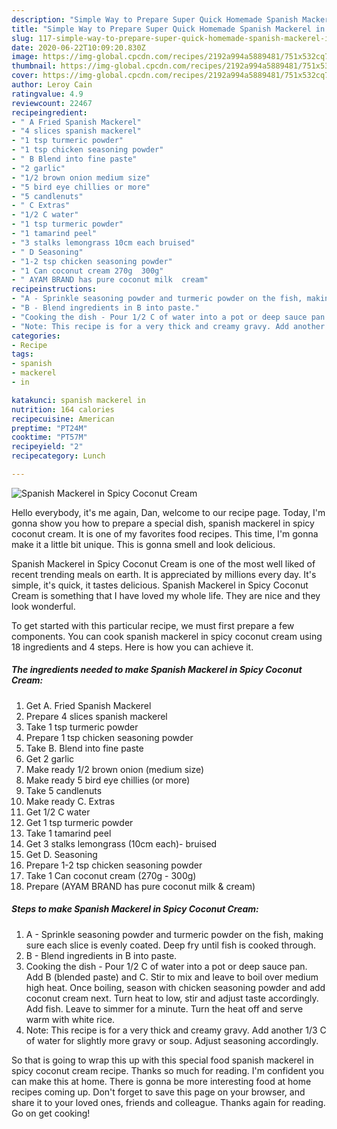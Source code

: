 ```yaml
---
description: "Simple Way to Prepare Super Quick Homemade Spanish Mackerel in Spicy Coconut Cream"
title: "Simple Way to Prepare Super Quick Homemade Spanish Mackerel in Spicy Coconut Cream"
slug: 117-simple-way-to-prepare-super-quick-homemade-spanish-mackerel-in-spicy-coconut-cream
date: 2020-06-22T10:09:20.830Z
image: https://img-global.cpcdn.com/recipes/2192a994a5889481/751x532cq70/spanish-mackerel-in-spicy-coconut-cream-recipe-main-photo.jpg
thumbnail: https://img-global.cpcdn.com/recipes/2192a994a5889481/751x532cq70/spanish-mackerel-in-spicy-coconut-cream-recipe-main-photo.jpg
cover: https://img-global.cpcdn.com/recipes/2192a994a5889481/751x532cq70/spanish-mackerel-in-spicy-coconut-cream-recipe-main-photo.jpg
author: Leroy Cain
ratingvalue: 4.9
reviewcount: 22467
recipeingredient:
- " A Fried Spanish Mackerel"
- "4 slices spanish mackerel"
- "1 tsp turmeric powder"
- "1 tsp chicken seasoning powder"
- " B Blend into fine paste"
- "2 garlic"
- "1/2 brown onion medium size"
- "5 bird eye chillies or more"
- "5 candlenuts"
- " C Extras"
- "1/2 C water"
- "1 tsp turmeric powder"
- "1 tamarind peel"
- "3 stalks lemongrass 10cm each bruised"
- " D Seasoning"
- "1-2 tsp chicken seasoning powder"
- "1 Can coconut cream 270g  300g"
- " AYAM BRAND has pure coconut milk  cream"
recipeinstructions:
- "A - Sprinkle seasoning powder and turmeric powder on the fish, making sure each slice is evenly coated. Deep fry until fish is cooked through."
- "B - Blend ingredients in B into paste."
- "Cooking the dish - Pour 1/2 C of water into a pot or deep sauce pan. Add B (blended paste) and C. Stir to mix and leave to boil over medium high heat. Once boiling, season with chicken seasoning powder and add coconut cream next. Turn heat to low, stir and adjust taste accordingly. Add fish. Leave to simmer for a minute. Turn the heat off and serve warm with white rice."
- "Note: This recipe is for a very thick and creamy gravy. Add another 1/3 C of water for slightly more gravy or soup. Adjust seasoning accordingly."
categories:
- Recipe
tags:
- spanish
- mackerel
- in

katakunci: spanish mackerel in 
nutrition: 164 calories
recipecuisine: American
preptime: "PT24M"
cooktime: "PT57M"
recipeyield: "2"
recipecategory: Lunch

---
```



![Spanish Mackerel in Spicy Coconut Cream](https://img-global.cpcdn.com/recipes/2192a994a5889481/751x532cq70/spanish-mackerel-in-spicy-coconut-cream-recipe-main-photo.jpg)

Hello everybody, it's me again, Dan, welcome to our recipe page. Today, I'm gonna show you how to prepare a special dish, spanish mackerel in spicy coconut cream. It is one of my favorites food recipes. This time, I'm gonna make it a little bit unique. This is gonna smell and look delicious.

Spanish Mackerel in Spicy Coconut Cream is one of the most well liked of recent trending meals on earth. It is appreciated by millions every day. It's simple, it's quick, it tastes delicious. Spanish Mackerel in Spicy Coconut Cream is something that I have loved my whole life. They are nice and they look wonderful.




To get started with this particular recipe, we must first prepare a few components. You can cook spanish mackerel in spicy coconut cream using 18 ingredients and 4 steps. Here is how you can achieve it.

<!--inarticleads1-->

##### The ingredients needed to make Spanish Mackerel in Spicy Coconut Cream:

1. Get  A. Fried Spanish Mackerel
1. Prepare 4 slices spanish mackerel
1. Take 1 tsp turmeric powder
1. Prepare 1 tsp chicken seasoning powder
1. Take  B. Blend into fine paste
1. Get 2 garlic
1. Make ready 1/2 brown onion (medium size)
1. Make ready 5 bird eye chillies (or more)
1. Take 5 candlenuts
1. Make ready  C. Extras
1. Get 1/2 C water
1. Get 1 tsp turmeric powder
1. Take 1 tamarind peel
1. Get 3 stalks lemongrass (10cm each)- bruised
1. Get  D. Seasoning
1. Prepare 1-2 tsp chicken seasoning powder
1. Take 1 Can coconut cream (270g - 300g)
1. Prepare  (AYAM BRAND has pure coconut milk &amp; cream)




<!--inarticleads2-->

##### Steps to make Spanish Mackerel in Spicy Coconut Cream:

1. A - Sprinkle seasoning powder and turmeric powder on the fish, making sure each slice is evenly coated. Deep fry until fish is cooked through.
1. B - Blend ingredients in B into paste.
1. Cooking the dish - Pour 1/2 C of water into a pot or deep sauce pan. Add B (blended paste) and C. Stir to mix and leave to boil over medium high heat. Once boiling, season with chicken seasoning powder and add coconut cream next. Turn heat to low, stir and adjust taste accordingly. Add fish. Leave to simmer for a minute. Turn the heat off and serve warm with white rice.
1. Note: This recipe is for a very thick and creamy gravy. Add another 1/3 C of water for slightly more gravy or soup. Adjust seasoning accordingly.




So that is going to wrap this up with this special food spanish mackerel in spicy coconut cream recipe. Thanks so much for reading. I'm confident you can make this at home. There is gonna be more interesting food at home recipes coming up. Don't forget to save this page on your browser, and share it to your loved ones, friends and colleague. Thanks again for reading. Go on get cooking!
